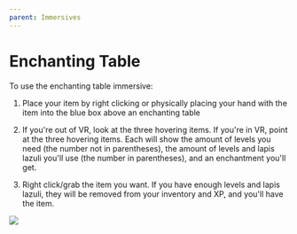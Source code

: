 ```yaml
---
parent: Immersives
---
```


# Enchanting Table

To use the enchanting table immersive:

1. Place your item by right clicking or physically placing your hand with the item into the blue box above an enchanting table

2. If you're out of VR, look at the three hovering items. If you're in VR, point at the three hovering items. Each will show the amount of levels you need (the number not in parentheses), the amount of levels and lapis lazuli you'll use (the number in parentheses), and an enchantment you'll get.

3. Right click/grab the item you want. If you have enough levels and lapis lazuli, they will be removed from your inventory and XP, and you'll have the item.

![](https://github.com/hammy3502/immersive-mc/raw/1.16.x/wiki/gif/ImmersiveMC%20Enchanting%20Table%20NonVR.gif)